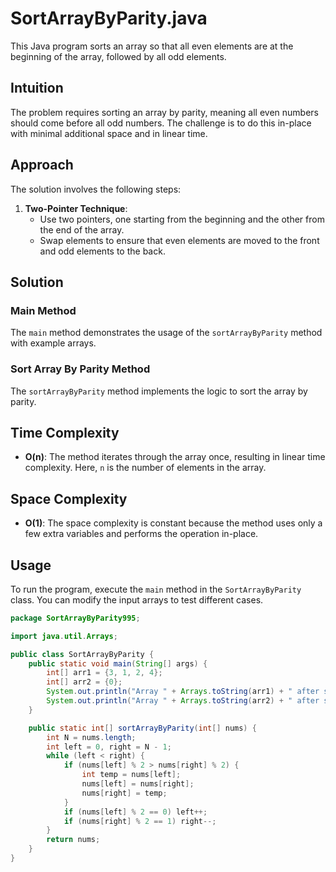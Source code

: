 # SortArrayByParity.java

This Java program sorts an array so that all even elements are at the beginning of the array, followed by all odd elements.

## Intuition

The problem requires sorting an array by parity, meaning all even numbers should come before all odd numbers. The challenge is to do this in-place with minimal additional space and in linear time.

## Approach

The solution involves the following steps:

1. **Two-Pointer Technique**:
   - Use two pointers, one starting from the beginning and the other from the end of the array.
   - Swap elements to ensure that even elements are moved to the front and odd elements to the back.

## Solution

### Main Method

The `main` method demonstrates the usage of the `sortArrayByParity` method with example arrays.

### Sort Array By Parity Method

The `sortArrayByParity` method implements the logic to sort the array by parity.

## Time Complexity

- **O(n)**: The method iterates through the array once, resulting in linear time complexity. Here, `n` is the number of elements in the array.

## Space Complexity

- **O(1)**: The space complexity is constant because the method uses only a few extra variables and performs the operation in-place.

## Usage

To run the program, execute the `main` method in the `SortArrayByParity` class. You can modify the input arrays to test different cases.

```java
package SortArrayByParity995;

import java.util.Arrays;

public class SortArrayByParity {
    public static void main(String[] args) {
        int[] arr1 = {3, 1, 2, 4};
        int[] arr2 = {0};
        System.out.println("Array " + Arrays.toString(arr1) + " after sorting by Parity is : " + Arrays.toString(sortArrayByParity(arr1)));
        System.out.println("Array " + Arrays.toString(arr2) + " after sorting by Parity is : " + Arrays.toString(sortArrayByParity(arr2)));
    }

    public static int[] sortArrayByParity(int[] nums) {
        int N = nums.length;
        int left = 0, right = N - 1;
        while (left < right) {
            if (nums[left] % 2 > nums[right] % 2) {
                int temp = nums[left];
                nums[left] = nums[right];
                nums[right] = temp;
            }
            if (nums[left] % 2 == 0) left++;
            if (nums[right] % 2 == 1) right--;
        }
        return nums;
    }
}